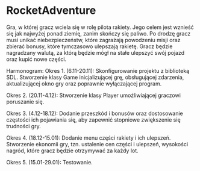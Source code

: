 # RocketAdventure

Gra, w której gracz wciela się w rolę pilota rakiety. Jego celem jest wznieść się jak najwyżej ponad ziemię, zanim skończy się paliwo. Po drodzę gracz musi unikać niebezpieczeństw, które zagrażają powodzeniu misji oraz zbierać bonusy, które tymczasowo ulepszają rakietę. Gracz będzie nagradzany walutą, za którą będzie mógł na stałe ulepszyć swój pojazd oraz kupić nowe części.

Harmonogram:
Okres 1. (6.11-20.11):
Skonfigurowanie projektu z biblioteką SDL. Stworzenie klasy Game inicjalizującej grę, obsługującej zdarzenia, aktualizującej okno gry oraz poprawnie wyłączającej program.

Okres 2. (20.11-4.12):
Stworzenie klasy Player umożliwiającej graczowi poruszanie się.

Okres 3. (4.12-18.12):
Dodanie przeszkód i bonusów oraz dostosowanie częstości ich pojawiania się, aby zapewnić stopniowe zwiększenie się trudności gry.

Okres 4. (18.12-15.01):
Dodanie menu części rakiety i ich ulepszeń. Stworzenie ekonomii gry, tzn. ustalenie cen części i ulepszeń, wysokości nagród, które gracz będzie otrzymywać za każdy lot.

Okres 5. (15.01-29.01):
Testowanie.
